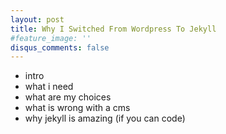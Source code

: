 ```yaml
---
layout: post
title: Why I Switched From Wordpress To Jekyll
#feature_image: ''
disqus_comments: false
---
```


- intro
- what i need
- what are my choices
- what is wrong with a cms
- why jekyll is amazing (if you can code)

